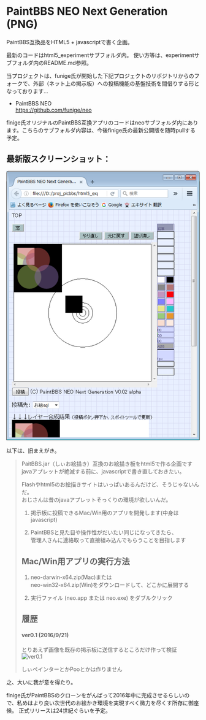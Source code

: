 # PaintBBS NEO Next Generation (PNG)
PaintBBS互換品をHTML5 + javascriptで書く企画。

最新のコードはhtml5_experimentサブフォルダ内。
使い方等は、experimentサブフォルダ内のREADME.md参照。

当プロジェクトは、funige氏が開始した下記プロジェクトのリポジトリからのフォークで、外部（ネット上の掲示板）への投稿機能の基盤技術を間借りする形となっております…

+ PaintBBS NEO<BR>https://github.com/funige/neo

finige氏オリジナルのPaintBBS互換アプリのコードはneoサブフォルダ内にあります。こちらのサブフォルダ内容は、今後finige氏の最新公開版を随時pullする予定。

## 最新版スクリーンショット：

![スクリーンショット](https://github.com/mirido/neo/blob/master/html5_experiment/_screenshot/app_image.png)

以下は、旧まえがき。
>PaitBBS.jar（しぃお絵描き）互換のお絵描き板をhtml5で作る企画です  
>javaアプレットが絶滅する前に、javascriptで書き直しておきたい。
>
>Flashやhtml5のお絵描きサイトはいっぱいあるんだけど、そうじゃないんだ。  
>おじさんは昔のjavaアプレットそっくりの環境が欲しいんだ。  
>
>
>1. 掲示板に投稿できるMac/Win用のアプリを開発します(中身はjavascript)
>
>2. PaintBBSと見た目や操作性がだいたい同じになってきたら、  
>管理人さんに連絡取って直接組み込んでもらうことを目指します
>
>
>## Mac/Win用アプリの実行方法
>1. neo-darwin-x64.zip(Mac)または  
>neo-win32-x64.zip(Win)をダウンロードして、どこかに展開する
>
>2. 実行ファイル (neo.app または neo.exe) をダブルクリック
>
>
>## 履歴
>#### ver0.1 (2016/9/21)
>とりあえず画像を既存の掲示板に送信するところだけ作って検証  
> ![ver0.1](http://cdn-ak.f.st-hatena.com/images/fotolife/f/funige/20160922/20160922095441.png?1474505726)
>
>しぃペインターとかPooとかは作りません

之、大いに我が意を得たり。

finige氏がPaintBBSのクローンをがんばって2016年中に完成させるらしいので、私めはより良い次世代のお絵かき環境を実現すべく微力を尽くす所存に御座候。
正式リリースは24世紀ぐらいを予定。
